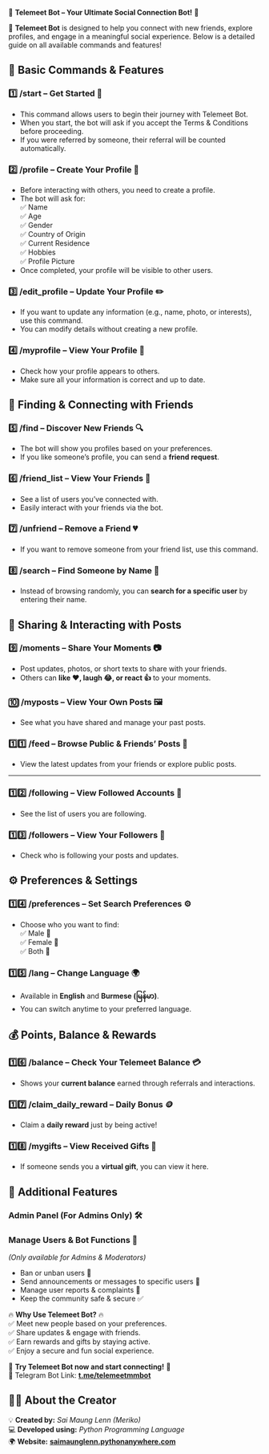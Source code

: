 📢 **Telemeet Bot – Your Ultimate Social Connection Bot!** 🎉  

🚀 **Telemeet Bot** is designed to help you connect with new friends, explore profiles, and engage in a meaningful social experience. Below is a detailed guide on all available commands and features!  



## 📝 **Basic Commands & Features**  

### **1️⃣ /start** – Get Started 🚀  
- This command allows users to begin their journey with Telemeet Bot.  
- When you start, the bot will ask if you accept the Terms & Conditions before proceeding.  
- If you were referred by someone, their referral will be counted automatically.  



### **2️⃣ /profile** – Create Your Profile 👤  
- Before interacting with others, you need to create a profile.  
- The bot will ask for:  
  ✅ Name  
  ✅ Age  
  ✅ Gender  
  ✅ Country of Origin  
  ✅ Current Residence  
  ✅ Hobbies  
  ✅ Profile Picture  
- Once completed, your profile will be visible to other users.  



### **3️⃣ /edit_profile** – Update Your Profile ✏️  
- If you want to update any information (e.g., name, photo, or interests), use this command.  
- You can modify details without creating a new profile.  



### **4️⃣ /myprofile** – View Your Profile 👀  
- Check how your profile appears to others.  
- Make sure all your information is correct and up to date.  



## 🔎 **Finding & Connecting with Friends**  

### **5️⃣ /find** – Discover New Friends 🔍  
- The bot will show you profiles based on your preferences.  
- If you like someone’s profile, you can send a **friend request**.  



### **6️⃣ /friend_list** – View Your Friends 👫  
- See a list of users you’ve connected with.  
- Easily interact with your friends via the bot.  



### **7️⃣ /unfriend** – Remove a Friend 💔  
- If you want to remove someone from your friend list, use this command.  



### **8️⃣ /search** – Find Someone by Name 🔎  
- Instead of browsing randomly, you can **search for a specific user** by entering their name.  



## 📸 **Sharing & Interacting with Posts**  

### **9️⃣ /moments** – Share Your Moments 📷  
- Post updates, photos, or short texts to share with your friends.  
- Others can **like ❤️, laugh 😂, or react 👍** to your moments.  



### **🔟 /myposts** – View Your Own Posts 🖼️  
- See what you have shared and manage your past posts.  



### **1️⃣1️⃣ /feed** – Browse Public & Friends’ Posts 📰  
- View the latest updates from your friends or explore public posts.  

---

### **1️⃣2️⃣ /following** – View Followed Accounts 🌟  
- See the list of users you are following.  


### **1️⃣3️⃣ /followers** – View Your Followers 🔗  
- Check who is following your posts and updates.  



## ⚙️ **Preferences & Settings**  

### **1️⃣4️⃣ /preferences** – Set Search Preferences ⚙️  
- Choose who you want to find:  
  ✅ Male 👨  
  ✅ Female 👩  
  ✅ Both 👥  



### **1️⃣5️⃣ /lang** – Change Language 🌍  
- Available in **English** and **Burmese (မြန်မာ)**.  
- You can switch anytime to your preferred language.  


## 💰 **Points, Balance & Rewards**  

### **1️⃣6️⃣ /balance** – Check Your Telemeet Balance 💳  
- Shows your **current balance** earned through referrals and interactions.  



### **1️⃣7️⃣ /claim_daily_reward** – Daily Bonus 🪙  
- Claim a **daily reward** just by being active!  



### **1️⃣8️⃣ /mygifts** – View Received Gifts 🎁  
- If someone sends you a **virtual gift**, you can view it here.  



## 🚀 **Additional Features**  

### **Admin Panel (For Admins Only) 🛠️**  

### **Manage Users & Bot Functions** 🔧  
*(Only available for Admins & Moderators)*  
- Ban or unban users 🚫  
- Send announcements or messages to specific users 📢  
- Manage user reports & complaints 🚨  
- Keep the community safe & secure ✅  



🔥 **Why Use Telemeet Bot?** 🔥  
✅ Meet new people based on your preferences.  
✅ Share updates & engage with friends.  
✅ Earn rewards and gifts by staying active.  
✅ Enjoy a secure and fun social experience.  



💬 **Try Telemeet Bot now and start connecting!** 🎉  
📌 Telegram Bot Link: **[t.me/telemeetmmbot](https://t.me/telemeetmmbot)**  



## 👨‍💻 **About the Creator**  
💡 **Created by:** *Sai Maung Lenn (Meriko)*  
💻 **Developed using:** *Python Programming Language*  
🌍 **Website:** **[saimaunglenn.pythonanywhere.com](https://saimaunglenn.pythonanywhere.com/)**  
